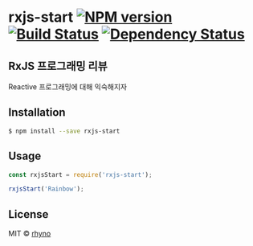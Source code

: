 # rxjs-start [![NPM version][npm-image]][npm-url] [![Build Status][travis-image]][travis-url] [![Dependency Status][daviddm-image]][daviddm-url]
> 

## RxJS 프로그래밍 리뷰
Reactive 프로그래밍에 대해 익숙해지자

## Installation

```sh
$ npm install --save rxjs-start
```

## Usage

```js
const rxjsStart = require('rxjs-start');

rxjsStart('Rainbow');
```
## License

MIT © [rhyno]()


[npm-image]: https://badge.fury.io/js/rxjs-start.svg
[npm-url]: https://npmjs.org/package/rxjs-start
[travis-image]: https://travis-ci.org//rxjs-start.svg?branch=master
[travis-url]: https://travis-ci.org//rxjs-start
[daviddm-image]: https://david-dm.org//rxjs-start.svg?theme=shields.io
[daviddm-url]: https://david-dm.org//rxjs-start
